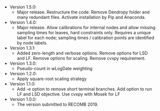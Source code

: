 *  Version 1.5.0:
    * Major release. Restructure the code. Remove Dendropy folder and many redundant files. Activate installation by Pip and Anaconda.
*  Version 1.4.0:
    * Major release. Allow calibrations for internal nodes and allow missing sampling times for leaves, hard constraints only. Requires a unique label for each node; sampling times / calibration points are identified by node labels.
*  Version 1.3.1:
    * Added zero-length and verbose options. Remove options for LSD and LF. Remove options for scaling. Remove cvxpy requirement.  
*  Version 1.3.0:
	* Pseudo-count in wLogDate weighting 
* Version 1.2.0:
	* Apply square-root scaling strategy
* Version 1.1.0:
	* Add -e option to remove short terminal branches. Add option to run LF and LSD objective. Use cvxpy with Mosek for LF
* Version 1.0.0:
	* The version submitted to RECOMB 2019.
